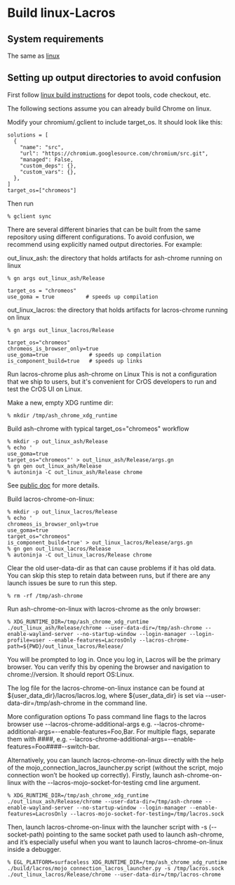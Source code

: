 # Build linux-Lacros

## System requirements
The same as [linux](../linux/build_instructions.md)

## Setting up output directories to avoid confusion
First follow [linux build instructions](../linux/build_instructions.md) for
depot tools, code checkout, etc.

The following sections assume you can already build Chrome on linux.

Modify your chromium/.gclient to include target_os. It should look like this:
```shell
solutions = [
  {
    "name": "src",
    "url": "https://chromium.googlesource.com/chromium/src.git",
    "managed": False,
    "custom_deps": {},
    "custom_vars": {},
  },
]
target_os=["chromeos"]
```

Then run
```shell
% gclient sync
```

There are several different binaries that can be built from the same repository
using different configurations. To avoid confusion, we recommend using
explicitly named output directories. For example:

out_linux_ash: the directory that holds artifacts for ash-chrome running on linux
```shell
% gn args out_linux_ash/Release

target_os = "chromeos"
use_goma = true          # speeds up compilation
```
out_linux_lacros: the directory that holds artifacts for lacros-chrome running on linux
```shell
% gn args out_linux_lacros/Release

target_os="chromeos"
chromeos_is_browser_only=true
use_goma=true             # speeds up compilation
is_component_build=true   # speeds up links
```

Run lacros-chrome plus ash-chrome on Linux
This is not a configuration that we ship to users, but it's convenient for CrOS
developers to run and test the CrOS UI on Linux.

Make a new, empty XDG runtime dir:
```shell
% mkdir /tmp/ash_chrome_xdg_runtime
```

Build ash-chrome with typical target_os="chromeos" workflow
```shell
% mkdir -p out_linux_ash/Release
% echo '
use_goma=true
target_os="chromeos"' > out_linux_ash/Release/args.gn
% gn gen out_linux_ash/Release
% autoninja -C out_linux_ash/Release chrome
```
See [public doc](../chromeos_build_instructions.md) for more details.

Build lacros-chrome-on-linux:
```shell
% mkdir -p out_linux_lacros/Release
% echo '
chromeos_is_browser_only=true
use_goma=true
target_os="chromeos"
is_component_build=true' > out_linux_lacros/Release/args.gn
% gn gen out_linux_lacros/Release
% autoninja -C out_linux_lacros/Release chrome
```

Clear the old user-data-dir as that can cause problems if it has old data.
You can skip this step to retain data between runs, but if there are any
launch issues be sure to run this step.
```shell
% rm -rf /tmp/ash-chrome
```

Run ash-chrome-on-linux with lacros-chrome as the only browser:
```shell
% XDG_RUNTIME_DIR=/tmp/ash_chrome_xdg_runtime ./out_linux_ash/Release/chrome --user-data-dir=/tmp/ash-chrome --enable-wayland-server --no-startup-window --login-manager --login-profile=user --enable-features=LacrosOnly --lacros-chrome-path=${PWD}/out_linux_lacros/Release/
```

You will be prompted to log in. Once you log in, Lacros will be the primary
browser. You can verify this by opening the browser and navigation to
chrome://version. It should report OS:Linux.

The log file for the lacros-chrome-on-linux instance can be found at
${user_data_dir}/lacros/lacros.log, where ${user_data_dir} is set via
--user-data-dir=/tmp/ash-chrome in the command line.

More configuration options
To pass command line flags to the lacros browser use
--lacros-chrome-additional-args
e.g. --lacros-chrome-additional-args=--enable-features=Foo,Bar.
For multiple flags, separate them with ####,
e.g. --lacros-chrome-additional-args=--enable-features=Foo####--switch-bar.

Alternatively, you can launch lacros-chrome-on-linux directly with the help
of the mojo_connection_lacros_launcher.py script (without the script, mojo
connection won’t be hooked up correctly). Firstly, launch ash-chrome-on-linux
with the --lacros-mojo-socket-for-testing cmd line argument.
```shell
% XDG_RUNTIME_DIR=/tmp/ash_chrome_xdg_runtime ./out_linux_ash/Release/chrome --user-data-dir=/tmp/ash-chrome --enable-wayland-server --no-startup-window --login-manager --enable-features=LacrosOnly --lacros-mojo-socket-for-testing=/tmp/lacros.sock
```

Then, launch lacros-chrome-on-linux with the launcher script with
-s (--socket-path) pointing to the same socket path used to launch ash-chrome,
and it’s especially useful when you want to launch lacros-chrome-on-linux
inside a debugger.
```shell
% EGL_PLATFORM=surfaceless XDG_RUNTIME_DIR=/tmp/ash_chrome_xdg_runtime ./build/lacros/mojo_connection_lacros_launcher.py -s /tmp/lacros.sock ./out_linux_lacros/Release/chrome --user-data-dir=/tmp/lacros-chrome
```
